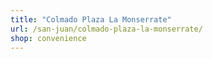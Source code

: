 ```yaml
---
title: "Colmado Plaza La Monserrate"
url: /san-juan/colmado-plaza-la-monserrate/
shop: convenience
---
```

